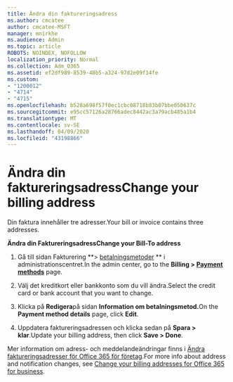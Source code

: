 ```yaml
---
title: Ändra din faktureringsadress
ms.author: cmcatee
author: cmcatee-MSFT
manager: mnirkhe
ms.audience: Admin
ms.topic: article
ROBOTS: NOINDEX, NOFOLLOW
localization_priority: Normal
ms.collection: Adm_O365
ms.assetid: ef2df989-8539-48b5-a324-97d2e09f14fe
ms.custom:
- "1200012"
- "4714"
- "4715"
ms.openlocfilehash: b528a698f57f0ec1cbc08718b83b07bbe050637c
ms.sourcegitcommit: e95cc57126a28766adec8442ac3a79acb485a1b4
ms.translationtype: MT
ms.contentlocale: sv-SE
ms.lasthandoff: 04/09/2020
ms.locfileid: "43198866"
---
```

# <a name="change-your-billing-address"></a><span data-ttu-id="3e32e-102">Ändra din faktureringsadress</span><span class="sxs-lookup"><span data-stu-id="3e32e-102">Change your billing address</span></span>

<span data-ttu-id="3e32e-103">Din faktura innehåller tre adresser.</span><span class="sxs-lookup"><span data-stu-id="3e32e-103">Your bill or invoice contains three addresses.</span></span> 

<span data-ttu-id="3e32e-104">**Ändra din Faktureringsadress**</span><span class="sxs-lookup"><span data-stu-id="3e32e-104">**Change your Bill-To address**</span></span>

1. <span data-ttu-id="3e32e-105">Gå till sidan Fakturering \*\*> [betalningsmetoder](https://go.microsoft.com/fwlink/p/?linkid=2018806) \*\* i administrationscentret.</span><span class="sxs-lookup"><span data-stu-id="3e32e-105">In the admin center, go to the **Billing > [Payment methods](https://go.microsoft.com/fwlink/p/?linkid=2018806)** page.</span></span> 

2. <span data-ttu-id="3e32e-106">Välj det kreditkort eller bankkonto som du vill ändra.</span><span class="sxs-lookup"><span data-stu-id="3e32e-106">Select the credit card or bank account that you want to change.</span></span> 

3. <span data-ttu-id="3e32e-107">Klicka på **Redigera**på sidan **Information om betalningsmetod.**</span><span class="sxs-lookup"><span data-stu-id="3e32e-107">On the **Payment method details** page, click **Edit**.</span></span> 

4. <span data-ttu-id="3e32e-108">Uppdatera faktureringsadressen och klicka sedan på **Spara > klar**.</span><span class="sxs-lookup"><span data-stu-id="3e32e-108">Update your billing address, then click **Save > Done**.</span></span> 

<span data-ttu-id="3e32e-109">Mer information om adress- och meddelandeändringar finns i [Ändra faktureringsadresser för Office 365 för företag](https://docs.microsoft.com/microsoft-365/commerce/billing-and-payments/change-your-billing-addresses?view=o365-worldwide).</span><span class="sxs-lookup"><span data-stu-id="3e32e-109">For more info about address and notification changes, see [Change your billing addresses for Office 365 for business](https://docs.microsoft.com/microsoft-365/commerce/billing-and-payments/change-your-billing-addresses?view=o365-worldwide).</span></span> 
